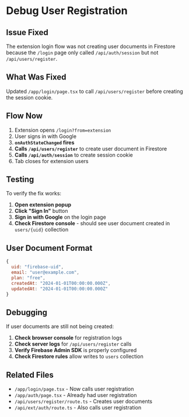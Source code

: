 # Debug User Registration

## Issue Fixed
The extension login flow was not creating user documents in Firestore because the `/login` page only called `/api/auth/session` but not `/api/users/register`.

## What Was Fixed
Updated `/app/login/page.tsx` to call `/api/users/register` before creating the session cookie.

## Flow Now
1. Extension opens `/login?from=extension`
2. User signs in with Google
3. **`onAuthStateChanged` fires**
4. **Calls `/api/users/register`** to create user document in Firestore
5. **Calls `/api/auth/session`** to create session cookie
6. Tab closes for extension users

## Testing
To verify the fix works:

1. **Open extension popup**
2. **Click "Sign In"** button
3. **Sign in with Google** on the login page
4. **Check Firestore console** - should see user document created in `users/{uid}` collection

## User Document Format
```javascript
{
  uid: "firebase-uid",
  email: "user@example.com", 
  plan: "free",
  createdAt: "2024-01-01T00:00:00.000Z",
  updatedAt: "2024-01-01T00:00:00.000Z"
}
```

## Debugging
If user documents are still not being created:

1. **Check browser console** for registration logs
2. **Check server logs** for `/api/users/register` calls
3. **Verify Firebase Admin SDK** is properly configured
4. **Check Firestore rules** allow writes to `users` collection

## Related Files
- `/app/login/page.tsx` - Now calls user registration
- `/app/auth/page.tsx` - Already had user registration
- `/api/users/register/route.ts` - Creates user documents
- `/api/ext/auth/route.ts` - Also calls user registration

